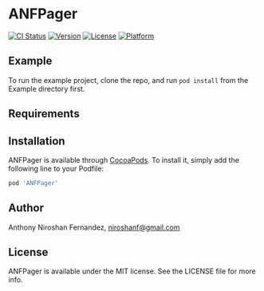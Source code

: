 # ANFPager

[![CI Status](https://img.shields.io/travis/niroshanf/ANFPager.svg?style=flat)](https://github.com/niroshanf/ANFPager)
[![Version](https://img.shields.io/cocoapods/v/ANFPager.svg?style=flat)](https://cocoapods.org/pods/ANFPager)
[![License](https://img.shields.io/cocoapods/l/ANFPager.svg?style=flat)](https://cocoapods.org/pods/ANFPager)
[![Platform](https://img.shields.io/cocoapods/p/ANFPager.svg?style=flat)](https://cocoapods.org/pods/ANFPager)

## Example

To run the example project, clone the repo, and run `pod install` from the Example directory first.

## Requirements

## Installation

ANFPager is available through [CocoaPods](https://cocoapods.org). To install
it, simply add the following line to your Podfile:

```ruby
pod 'ANFPager'
```

## Author

Anthony Niroshan Fernandez, niroshanf@gmail.com

## License

ANFPager is available under the MIT license. See the LICENSE file for more info.
